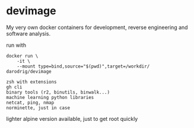 # devimage

My very own docker containers for development, reverse engineering and software analysis.

run with
```
docker run \
    -it \
    --mount type=bind,source="$(pwd)",target=/workdir/ darodrig/devimage
```

```
zsh with extensions
gh cli
binary tools (r2, binutils, binwalk...)
machine learning python libraries
netcat, ping, nmap
norminette, just in case
```

lighter alpine version available, just to get root quickly
